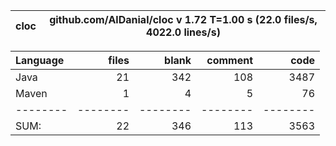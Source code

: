 
cloc|github.com/AlDanial/cloc v 1.72  T=1.00 s (22.0 files/s, 4022.0 lines/s)
--- | ---

Language|files|blank|comment|code
:-------|-------:|-------:|-------:|-------:
Java|21|342|108|3487
Maven|1|4|5|76
--------|--------|--------|--------|--------
SUM:|22|346|113|3563
